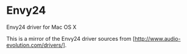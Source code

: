 Envy24
======

Envy24 driver for Mac OS X


This is a mirror of the Envy24 driver sources from [http://www.audio-evolution.com/drivers/].
